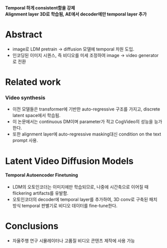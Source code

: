 <b> Temporal 하게 consistent함을 강제  
 Alignment layer 
 3D로 학습됨, AE에서 decoder에만 temporal layer 추가 </b>


# Abstract
- image로 LDM pretrain -> diffusion 모델에 temporal 차원 도입.
- 인코딩된 이미지 시퀀스, 즉 비디오를 미세 조정하여 image -> video generator로 전환

# Related work
### Video synthesis
- 이전 모델들은 transformer에 기반한 auto-regressive 구조를 가지고, discrete latent space에서 학습됨.
- 이 논문에서는 continuous DM이며 parameter가 적고 CogVideo의 성능을 능가한다.
- 또한 alignment layer에 auto-regressive masking대신 condition on the text prompt 사용.

# Latent Video Diffusion Models

#### Temporal Autoencoder Finetuning
- LDM의 오토인코더는 이미지에만 학습되므로, 나중에 시간축으로 이어질 때 flickering artifacts를 유발함.
- 오토인코더의 decoder에 temporal layer를 추가하여, 3D conv로 구축된 패치 방식 temporal 판별기로 비디오 데이터를 fine-tune한다.


# Conclusions
- 자율주행 연구 시뮬레이터나 고품질 비디오 콘텐츠 제작에 사용 가능
